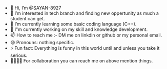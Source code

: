 - 👋 Hi, I’m @SAYAN-8927
- 👀 I’m interested in tech branch and finding new oppertunity as much a student can get.
- 🌱 I’m currently learning some basic coding language (C++).
- 🎯 I"m currently working on my skill and knowledge development. 
- 📫 How to reach me :- DM me on linkdin or github or my personal email.
- 😄 Pronouns: nothing specific.
- ⚡ Fun fact: Everything is funny in this world until and unless you take it serious.
- 🫱🏼‍🫲🏼 For collaboration you can reach me on above mention things.
<!---
SAYAN-8927/SAYAN-8927 is a ✨ special ✨ repository because its `README.md` (this file) appears on your GitHub profile.
You can click the Preview link to take a look at your changes.
--->
